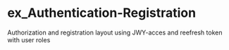 # ex_Authentication-Registration
Authorization and registration layout using JWY-acces and reefresh token with user roles
